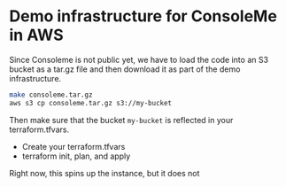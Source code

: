 # Demo infrastructure for ConsoleMe in AWS

Since Consoleme is not public yet, we have to load the code into an S3 bucket as a tar.gz file and then download it as part of the demo infrastructure.

```bash
make consoleme.tar.gz
aws s3 cp consoleme.tar.gz s3://my-bucket
```

Then make sure that the bucket `my-bucket` is reflected in your terraform.tfvars.

* Create your terraform.tfvars
* terraform init, plan, and apply

Right now, this spins up the instance, but it does not